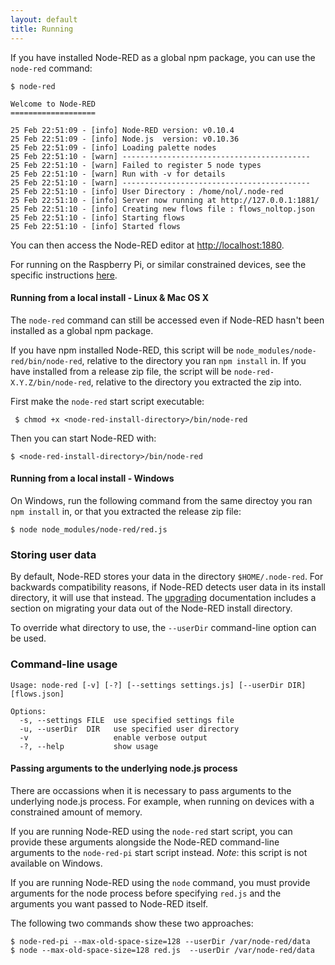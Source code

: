 ```yaml
---
layout: default
title: Running
---   
```


If you have installed Node-RED as a global npm package, you can use the `node-red`
command:

    $ node-red
    
    Welcome to Node-RED
    ===================
    
    25 Feb 22:51:09 - [info] Node-RED version: v0.10.4
    25 Feb 22:51:09 - [info] Node.js  version: v0.10.36
    25 Feb 22:51:09 - [info] Loading palette nodes
    25 Feb 22:51:10 - [warn] ------------------------------------------
    25 Feb 22:51:10 - [warn] Failed to register 5 node types
    25 Feb 22:51:10 - [warn] Run with -v for details
    25 Feb 22:51:10 - [warn] ------------------------------------------
    25 Feb 22:51:10 - [info] User Directory : /home/nol/.node-red
    25 Feb 22:51:10 - [info] Server now running at http://127.0.0.1:1881/
    25 Feb 22:51:10 - [info] Creating new flows file : flows_noltop.json
    25 Feb 22:51:10 - [info] Starting flows
    25 Feb 22:51:10 - [info] Started flows

You can then access the Node-RED editor at <http://localhost:1880>.

For running on the Raspberry Pi, or similar constrained devices, see the specific
instructions [here](../hardware/raspberrypi.html#starting-node-red).

#### Running from a local install - Linux & Mac OS X

The `node-red` command can still be accessed even if Node-RED hasn't been installed
as a global npm package.

If you have npm installed Node-RED, this script will be `node_modules/node-red/bin/node-red`,
relative to the directory you ran `npm install` in. If you have installed from a
release zip file, the script will be `node-red-X.Y.Z/bin/node-red`, relative to
the directory you extracted the zip into.

First make the `node-red` start script executable:

     $ chmod +x <node-red-install-directory>/bin/node-red

Then you can start Node-RED with:

    $ <node-red-install-directory>/bin/node-red

#### Running from a local install - Windows

On Windows, run the following command from the same directoy you ran `npm install`
in, or that you extracted the release zip file:

    $ node node_modules/node-red/red.js


### Storing user data

By default, Node-RED stores your data in the directory `$HOME/.node-red`. For
backwards compatibility reasons, if Node-RED detects user data in its install
directory, it will use that instead. The [upgrading](upgrading.html) documentation
includes a section on migrating your data out of the Node-RED install directory.

To override what directory to use, the `--userDir` command-line option can be used.

### Command-line usage

    Usage: node-red [-v] [-?] [--settings settings.js] [--userDir DIR] [flows.json]
    
    Options:
      -s, --settings FILE  use specified settings file
      -u, --userDir  DIR   use specified user directory
      -v                   enable verbose output
      -?, --help           show usage

#### Passing arguments to the underlying node.js process

There are occassions when it is necessary to pass arguments to the underlying
node.js process. For example, when running on devices with a constrained amount
of memory.

If you are running Node-RED using the `node-red` start script, you can provide
these arguments alongside the Node-RED command-line arguments to the `node-red-pi`
start script instead. _Note_: this script is not available on Windows.

If you are running Node-RED using the `node` command, you must provide arguments
for the node process before specifying `red.js` and the arguments you want passed
to Node-RED itself.

The following two commands show these two approaches:

    $ node-red-pi --max-old-space-size=128 --userDir /var/node-red/data
    $ node --max-old-space-size=128 red.js  --userDir /var/node-red/data



